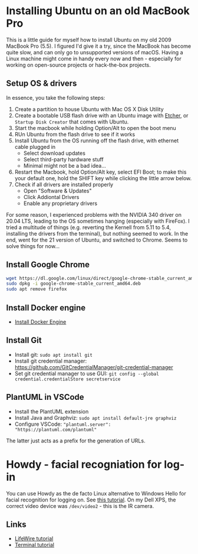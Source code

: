 # Installing Ubuntu on an old MacBook Pro 

This is a little guide for myself how to install Ubuntu on my old 2009 MacBook Pro (5.5). I figured I'd give it a try, since the MacBook has become quite slow, and can only go to unsupported versions of macOS. Having a Linux machine might come in handy every now and then - especially for working on open-source projects or hack-the-box projects.

## Setup OS & drivers

In essence, you take the following steps: 

1. Create a partition to house Ubuntu with Mac OS X Disk Utility 
2. Create a bootable USB flash drive with an Ubuntu image with [Etcher](https://etcher.io/), or `Startup Disk Creator` that comes with Ubuntu. 
3. Start the macbook while holding Option/Alt to open the boot menu
4. RUn Ubuntu from the flash drive to see if it works 
5. Install Ubuntu from the OS running off the flash drive, with ethernet cable plugged in 
   - Select download updates 
   - Select third-party hardware stuff 
   - Minimal might not be a bad idea... 
6. Restart the Macbook, hold Option/Alt key, select EFI Boot; to make this your default one, hold the SHIFT key while clicking the little arrow below. 
7. Check if all drivers are installed properly
   - Open "Software & Updates" 
   - Click Addiontal Drivers
   - Enable any proprietary drivers

For some reason, I experienced problems with the NVIDIA 340 driver on 20.04 LTS, leading to the OS sometimes hanging (especially with FireFox). I tried a multitude of things (e.g. reverting the Kernell from 5.11 to 5.4, installing the drivers from the terminal), but nothing seemed to work. In the end, went for the 21 version of Ubuntu, and switched to Chrome. Seems to solve things for now...

## Install Google Chrome

```bash
wget https://dl.google.com/linux/direct/google-chrome-stable_current_amd64.deb
sudo dpkg -i google-chrome-stable_current_amd64.deb
sudo apt remove firefox
```

## Install Docker engine

* [Install Docker Engine](https://docs.docker.com/engine/install/ubuntu/)

## Install Git 

* Install git: `sudo apt install git` 
* Install git credential manager: https://github.com/GitCredentialManager/git-credential-manager
* Set git credential manager to use GUI: `git config --global credential.credentialStore secretservice`

## PlantUML in VSCode

* Install the PlantUML extension 
* Install Java and Graphviz: `sudo apt install default-jre graphviz`
* Configure VSCode: `"plantuml.server": "https://plantuml.com/plantuml"`

The latter just acts as a prefix for the generation of URLs.

# Howdy - facial recogniation for log-in 

You can use Howdy as the de facto Linux alternative to Windows Hello for facial recognition for logging on. See [this tutorial](https://itsfoss.com/face-unlock-ubuntu/). On my Dell XPS, the correct video device was `/dev/video2` - this is the IR camera. 

## Links

* [LifeWire tutorial](https://www.lifewire.com/dual-boot-linux-and-mac-os-4125733)
* [Terminal tutorial](https://ubuntu.com/tutorials/command-line-for-beginners)
